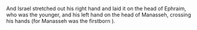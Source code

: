 And Israel stretched out his right hand and laid it on the head of Ephraim, who was the younger, and his left hand on the head of Manasseh, crossing his hands (for Manasseh was the firstborn ).
